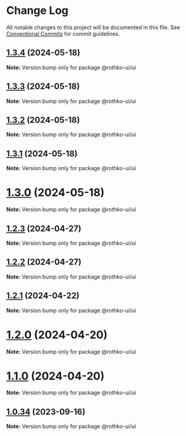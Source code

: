 # Change Log

All notable changes to this project will be documented in this file.
See [Conventional Commits](https://conventionalcommits.org) for commit guidelines.

## [1.3.4](https://github.com/luxo-ai/rothko-ui/compare/@rothko-ui/ui@1.3.3...@rothko-ui/ui@1.3.4) (2024-05-18)

**Note:** Version bump only for package @rothko-ui/ui

## [1.3.3](https://github.com/luxo-ai/rothko-ui/compare/@rothko-ui/ui@1.3.2...@rothko-ui/ui@1.3.3) (2024-05-18)

**Note:** Version bump only for package @rothko-ui/ui

## [1.3.2](https://github.com/luxo-ai/rothko-ui/compare/@rothko-ui/ui@1.3.1...@rothko-ui/ui@1.3.2) (2024-05-18)

**Note:** Version bump only for package @rothko-ui/ui

## [1.3.1](https://github.com/luxo-ai/rothko-ui/compare/@rothko-ui/ui@1.3.0...@rothko-ui/ui@1.3.1) (2024-05-18)

**Note:** Version bump only for package @rothko-ui/ui

# [1.3.0](https://github.com/luxo-ai/rothko-ui/compare/@rothko-ui/ui@1.2.3...@rothko-ui/ui@1.3.0) (2024-05-18)

**Note:** Version bump only for package @rothko-ui/ui

## [1.2.3](https://github.com/luxo-ai/rothko-ui/compare/@rothko-ui/ui@1.2.2...@rothko-ui/ui@1.2.3) (2024-04-27)

**Note:** Version bump only for package @rothko-ui/ui

## [1.2.2](https://github.com/luxo-ai/rothko-ui/compare/@rothko-ui/ui@1.2.1...@rothko-ui/ui@1.2.2) (2024-04-27)

**Note:** Version bump only for package @rothko-ui/ui

## [1.2.1](https://github.com/luxo-ai/rothko-ui/compare/@rothko-ui/ui@1.2.0...@rothko-ui/ui@1.2.1) (2024-04-22)

**Note:** Version bump only for package @rothko-ui/ui

# [1.2.0](https://github.com/luxo-ai/rothko-ui/compare/@rothko-ui/ui@1.0.34...@rothko-ui/ui@1.2.0) (2024-04-20)

**Note:** Version bump only for package @rothko-ui/ui

# [1.1.0](https://github.com/luxo-ai/rothko-ui/compare/@rothko-ui/ui@1.0.34...@rothko-ui/ui@1.1.0) (2024-04-20)

**Note:** Version bump only for package @rothko-ui/ui

## [1.0.34](https://github.com/luxo-ai/rothko-ui/compare/@rothko-ui/ui@1.0.33...@rothko-ui/ui@1.0.34) (2023-09-16)

**Note:** Version bump only for package @rothko-ui/ui
